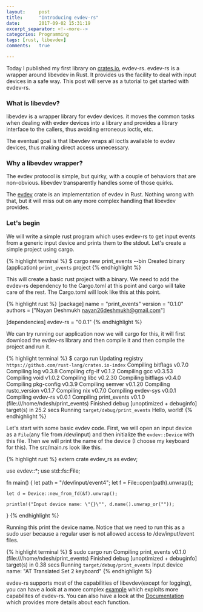 ```yaml
---
layout:     post
title:      "Introducing evdev-rs"
date:       2017-09-02 15:31:19
excerpt_separator: <!--more-->
categories: Programming
tags: [rust, libevdev]
comments:   true

---
```


Today I published my first library on [crates.io](https://crates.io), evdev-rs. evdev-rs is a wrapper around libevdev in Rust. It provides us
the facility to deal with input devices in a safe way. This post will serve as a tutorial to get started with evdev-rs.

<!--more-->

### What is libevdev?

libevdev is a wrapper library for evdev devices. it moves the common tasks when dealing with evdev devices into a library and provides a
library interface to the callers, thus avoiding erroneous ioctls, etc.

The eventual goal is that libevdev wraps all ioctls available to evdev devices, thus making direct access unnecessary.

### Why a libevdev wrapper? 

The evdev protocol is simple, but quirky, with a couple of behaviors that are non-obvious. libevdev transparently handles some of those quirks.

The [evdev](https://github.com/cmr/evdev/blob/master/src/lib.rs) crate is an implementation of evdev in Rust. Nothing wrong with that, but it
will miss out on any more complex handling that libevdev provides.

### Let's begin

We will write a simple rust program which uses evdev-rs to get input events from a generic input device and prints them to the stdout.
Let's create a simple project using cargo.

{% highlight terminal %}
$ cargo new print_events --bin
     Created binary (application) `print_events` project
{% endhighlight %}

This will create a basic rust project with a binary. We need to add the evdev-rs dependency to the Cargo.toml at this point and cargo will take 
care of the rest. The Cargo.toml will look like this at this point.

{% highlight rust %}
[package]
name = "print_events"
version = "0.1.0"
authors = ["Nayan Deshmukh <nayan26deshmukh@gmail.com>"]

[dependencies]
evdev-rs = "0.0.1"
{% endhighlight %}

We can try running our application now we will cargo for this, it will first download the evdev-rs library and then compile it and then compile
the project and run it.

{% highlight terminal %}
$ cargo run
    Updating registry `https://github.com/rust-lang/crates.io-index`
   Compiling bitflags v0.7.0
   Compiling log v0.3.8
   Compiling cfg-if v0.1.2
   Compiling gcc v0.3.53
   Compiling void v1.0.2
   Compiling libc v0.2.30
   Compiling bitflags v0.4.0
   Compiling pkg-config v0.3.9
   Compiling semver v0.1.20
   Compiling rustc_version v0.1.7
   Compiling nix v0.7.0
   Compiling evdev-sys v0.0.1
   Compiling evdev-rs v0.0.1
   Compiling print_events v0.1.0 (file:///home/ndesh/print_events)
    Finished debug [unoptimized + debuginfo] target(s) in 25.2 secs
     Running `target/debug/print_events`
Hello, world!
{% endhighlight %}

Let's start with some basic evdev code. First, we will open an input device as a `File`(any file from /dev/input) and then initialize the `evdev::Device` with this file.
Then we will print the name of the device (I choose my keyboard for this). The src/main.rs look like this.

{% highlight rust %}
extern crate evdev_rs as evdev;

use evdev::*;
use std::fs::File;

fn main() {
    let path = "/dev/input/event4"; 
    let f = File::open(path).unwrap();

    let d = Device::new_from_fd(&f).unwrap();

    println!("Input device name: \"{}\"", d.name().unwrap_or(""));
}
{% endhighlight %}

Running this print the device name. Notice that we need to run this as a sudo user because a regular user is not allowed access to /dev/input/event
files.

{% highlight terminal %}
$ sudo cargo run
   Compiling print_events v0.1.0 (file:///home/ndesh/print_events)
    Finished debug [unoptimized + debuginfo] target(s) in 0.38 secs
     Running `target/debug/print_events`
Input device name: "AT Translated Set 2 keyboard"
{% endhighlight %}

evdev-rs supports most of the capabilities of libevdev(except for logging), you can have a look at a more complex [example](https://github.com/ndesh26/evdev-rs/blob/master/examples/evtest.rs)
which exploits more capabilites of evdev-rs. You can also have a look at the [Documentation](https://ndesh26.github.io/evdev-rs/evdev_rs/index.html) 
which provides more details about each function.

